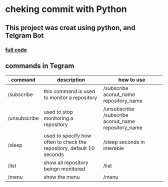 <!-- Headings -->
<!-- links -->
<!-- Strong -->
<!-- Tables -->

# cheking commit with Python

## This project was creat using python, and Telgram Bot

### [full code](github.com)

## commands in Tegram 
| command  | description | how to use |
| -------- |------------ | ---------- |
| /subscribe | this command is used to monitor a repository | /subscribe aconut_name repository_name |
| /unsubscribe | used to stop monitoring a repository | /unsubscribe /subscribe aconut_name repository_name |
| /sleep | used to specify how often to check the repository, default 10 seconds | /sleep seconds in intereble | 
| /list | show all repository beingn monitored | /list |
| /menu | show the menu | /menu |


